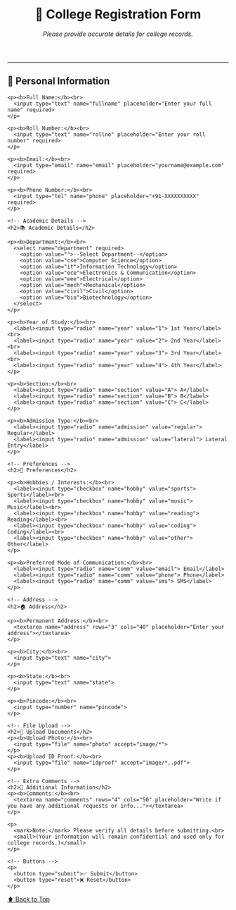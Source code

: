 <!DOCTYPE html>
<html lang="en">
<head>
  <meta charset="UTF-8">
  <title>College Details Form</title>
</head>
<body>

  <header>
    <h1>🏫 College Registration Form</h1>
    <p><em>Please provide accurate details for college records.</em></p>
  </header>

  <hr>

  <!-- Expanded College Form -->
  <form>
    <!-- Personal Information -->
    <h2>👤 Personal Information</h2>

    <p><b>Full Name:</b><br>
      <input type="text" name="fullname" placeholder="Enter your full name" required>
    </p>

    <p><b>Roll Number:</b><br>
      <input type="text" name="rollno" placeholder="Enter your roll number" required>
    </p>

    <p><b>Email:</b><br>
      <input type="email" name="email" placeholder="yourname@example.com" required>
    </p>

    <p><b>Phone Number:</b><br>
      <input type="tel" name="phone" placeholder="+91-XXXXXXXXXX" required>
    </p>

    <!-- Academic Details -->
    <h2>📚 Academic Details</h2>

    <p><b>Department:</b><br>
      <select name="department" required>
        <option value="">--Select Department--</option>
        <option value="cse">Computer Science</option>
        <option value="it">Information Technology</option>
        <option value="ece">Electronics & Communication</option>
        <option value="eee">Electrical</option>
        <option value="mech">Mechanical</option>
        <option value="civil">Civil</option>
        <option value="bio">Biotechnology</option>
      </select>
    </p>

    <p><b>Year of Study:</b><br>
      <label><input type="radio" name="year" value="1"> 1st Year</label><br>
      <label><input type="radio" name="year" value="2"> 2nd Year</label><br>
      <label><input type="radio" name="year" value="3"> 3rd Year</label><br>
      <label><input type="radio" name="year" value="4"> 4th Year</label>
    </p>

    <p><b>Section:</b><br>
      <label><input type="radio" name="section" value="A"> A</label>
      <label><input type="radio" name="section" value="B"> B</label>
      <label><input type="radio" name="section" value="C"> C</label>
    </p>

    <p><b>Admission Type:</b><br>
      <label><input type="radio" name="admission" value="regular"> Regular</label>
      <label><input type="radio" name="admission" value="lateral"> Lateral Entry</label>
    </p>

    <!-- Preferences -->
    <h2>🎯 Preferences</h2>

    <p><b>Hobbies / Interests:</b><br>
      <label><input type="checkbox" name="hobby" value="sports"> Sports</label><br>
      <label><input type="checkbox" name="hobby" value="music"> Music</label><br>
      <label><input type="checkbox" name="hobby" value="reading"> Reading</label><br>
      <label><input type="checkbox" name="hobby" value="coding"> Coding</label><br>
      <label><input type="checkbox" name="hobby" value="other"> Other</label>
    </p>

    <p><b>Preferred Mode of Communication:</b><br>
      <label><input type="radio" name="comm" value="email"> Email</label>
      <label><input type="radio" name="comm" value="phone"> Phone</label>
      <label><input type="radio" name="comm" value="sms"> SMS</label>
    </p>

    <!-- Address -->
    <h2>🏠 Address</h2>

    <p><b>Permanent Address:</b><br>
      <textarea name="address" rows="3" cols="40" placeholder="Enter your address"></textarea>
    </p>

    <p><b>City:</b><br>
      <input type="text" name="city">
    </p>

    <p><b>State:</b><br>
      <input type="text" name="state">
    </p>

    <p><b>Pincode:</b><br>
      <input type="number" name="pincode">
    </p>

    <!-- File Upload -->
    <h2>📎 Upload Documents</h2>
    <p><b>Upload Photo:</b><br>
      <input type="file" name="photo" accept="image/*">
    </p>
    <p><b>Upload ID Proof:</b><br>
      <input type="file" name="idproof" accept="image/*,.pdf">
    </p>

    <!-- Extra Comments -->
    <h2>📝 Additional Information</h2>
    <p><b>Comments:</b><br>
      <textarea name="comments" rows="4" cols="50" placeholder="Write if you have any additional requests or info..."></textarea>
    </p>

    <p>
      <mark>Note:</mark> Please verify all details before submitting.<br>
      <small>(Your information will remain confidential and used only for college records.)</small>
    </p>

    <!-- Buttons -->
    <p>
      <button type="submit">✅ Submit</button>
      <button type="reset">❌ Reset</button>
    </p>
  </form>

  <footer>
    <p><a href="#top">⬆ Back to Top</a></p>
  </footer>

</body>
</html>
